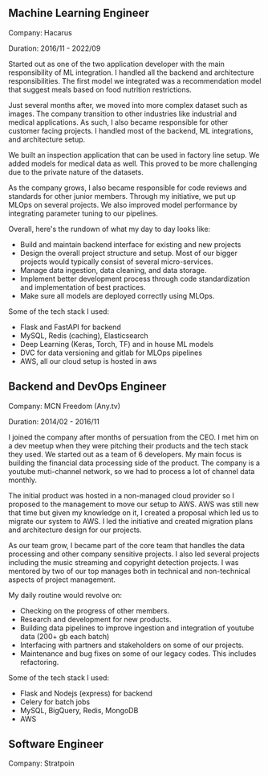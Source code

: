 ## Machine Learning Engineer
Company: Hacarus

Duration: 2016/11 - 2022/09   

Started out as one of the two application developer with the main responsibility of ML integration.
I handled all the backend and architecture responsibilities.
The first model we integrated was a recommendation model that suggest meals based on food nutrition restrictions.

Just several months after, we moved into more complex dataset such as images.
The company transition to other industries like industrial and medical applications.
As such, I also became responsible for other customer facing projects. I handled most of the backend, ML integrations, and architecture setup.

We built an inspection application that can be used in factory line setup. We added models for medical data as well.
This proved to be more challenging due to the private nature of the datasets.

As the company grows, I also became responsible for code reviews and standards for other junior members.
Through my initiative, we put up MLOps on several projects. We also improved model performance by integrating parameter tuning to our pipelines.

Overall, here's the rundown of what my day to day looks like:

- Build and maintain backend interface for existing and new projects
- Design the overall project structure and setup. Most of our bigger projects would typically consist of several micro-services.
- Manage data ingestion, data cleaning, and data storage.
- Implement better development process through code standardization and implementation of best practices.
- Make sure all models are deployed correctly using MLOps.

Some of the tech stack I used:

- Flask and FastAPI for backend
- MySQL, Redis (caching), Elasticsearch
- Deep Learning (Keras, Torch, TF) and in house ML models
- DVC for data versioning and gitlab for MLOps pipelines
- AWS, all our cloud setup is hosted in aws

## Backend and DevOps Engineer
Company: MCN Freedom (Any.tv)

Duration: 2014/02 - 2016/11

I joined the company after months of persuation from the CEO. I met him on a dev meetup when they were pitching their products and the tech stack they used.
We started out as a team of 6 developers. My main focus is building the financial data processing side of the product.
The company is a youtube muti-channel network, so we had to process a lot of channel data monthly.

The initial product was hosted in a non-managed cloud provider so I proposed to the management to move our setup to AWS.
AWS was still new that time but given my knowledge on it, I created a proposal which led us to migrate our system to AWS.
I led the initiative and created migration plans and architecture design for our projects.

As our team grow, I became part of the core team that handles the data processing and other company sensitive projects.
I also led several projects including the music streaming and copyright detection projects.
I was mentored by two of our top manages both in technical and non-technical aspects of project management.

My daily routine would revolve on:

- Checking on the progress of other members.
- Research and development for new products.
- Building data pipelines to improve ingestion and integration of youtube data (200+ gb each batch)
- Interfacing with partners and stakeholders on some of our projects.
- Maintenance and bug fixes on some of our legacy codes. This includes refactoring.

Some of the tech stack I used:

- Flask and Nodejs (express) for backend
- Celery for batch jobs
- MySQL, BigQuery, Redis, MongoDB
- AWS

## Software Engineer

Company: Stratpoin













